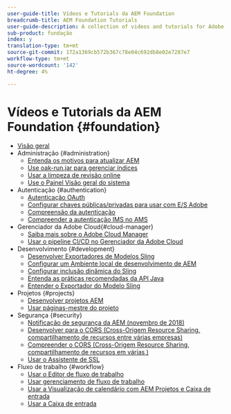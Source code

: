 ```yaml
---
user-guide-title: Vídeos e Tutorials da AEM Foundation
breadcrumb-title: AEM Foundation Tutorials
user-guide-description: A collection of videos and tutorials for Adobe Experience Manager Foundation.
sub-product: fundação
index: y
translation-type: tm+mt
source-git-commit: 172a1369cb572b367c78e04c692db8e02e7287e7
workflow-type: tm+mt
source-wordcount: '142'
ht-degree: 4%

---
```



# Vídeos e Tutorials da AEM Foundation {#foundation}

+ [Visão geral](./overview.md)
+ Administração {#administration}
   + [Entenda os motivos para atualizar AEM](./administration/understand-reasons-to-upgrade.md)
   + [Use oak-run.jar para gerenciar índices](./administration/use-oak-run-jar-to-manage-indexes.md)
   + [Usar a limpeza de revisão online](./administration/use-online-revision-clean-up.md)
   + [Use o Painel Visão geral do sistema](./administration/use-the-system-overview-dashboard.md)
+ Autenticação {#authentication}
   + [Autenticação OAuth](authentication/oauth-code-sample-develop.md)
   + [Configurar chaves públicas/privadas para usar com E/S Adobe](authentication/set-up-public-private-keys-for-use-with-aem-and-adobe-io.md)
   + [Compreensão da autenticação](authentication/authentication-support-article-understand.md)
   + [Compreender a autenticação IMS no AMS](authentication/adobe-ims-authentication-technical-video-understand.md)
+ Gerenciador da Adobe Cloud{#cloud-manager}
   + [Saiba mais sobre o Adobe Cloud Manager](./cloud-manager/understand-cloud-manager-for-aem.md)
   + [Usar o pipeline CI/CD no Gerenciador da Adobe Cloud](./cloud-manager/use-the-cicd-pipeline-in-cloud-manager-for-aem.md)
+ Desenvolvimento {#development}
   + [Desenvolver Exportadores de Modelos Sling](./development/develop-sling-model-exporter.md)
   + [Configurar um Ambiente local de desenvolvimento de AEM](./development/set-up-a-local-aem-development-environment.md)
   + [Configurar inclusão dinâmica do Sling](./development/set-up-sling-dynamic-include.md)
   + [Entenda as práticas recomendadas da API Java](./development/understand-java-api-best-practices.md)
   + [Entender o Exportador do Modelo Sling](./development/understand-sling-model-exporter.md)
+ Projetos {#projects}
   + [Desenvolver projetos AEM](./projects/develop-aem-projects.md)
   + [Usar páginas-mestre do projeto](./projects/use-project-masters.md)
+ Segurança {#security}
   + [Notificação de segurança da AEM (novembro de 2018)](./security/aem-security-notification-2018-11.md)
   + [Desenvolver para o CORS (Cross-Origem Resource Sharing, compartilhamento de recursos entre várias empresas)](./security/develop-for-cross-origin-resource-sharing.md)
   + [Compreender o CORS (Cross-Origem Resource Sharing, compartilhamento de recursos em várias )](./security/understand-cross-origin-resource-sharing.md)
   + [Usar o Assistente de SSL](./security/use-the-ssl-wizard.md)
+ Fluxo de trabalho {#workflow}
   + [Usar o Editor de fluxo de trabalho](./workflow/use-the-workflow-editor.md)
   + [Usar gerenciamento de fluxo de trabalho](./workflow/use-workflow-management.md)
   + [Usar a Visualização de calendário com AEM Projetos e Caixa de entrada](./workflow/use-the-calendar-view-with-aem-projects-and-inbox.md)
   + [Usar a Caixa de entrada](./workflow/use-the-inbox.md)

